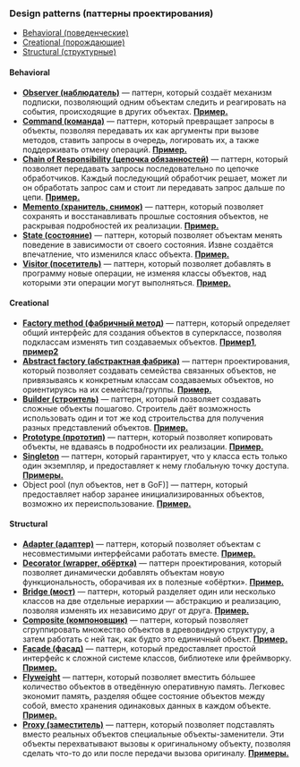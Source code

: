 ### Design patterns (паттерны проектирования)

- [Behavioral (поведенческие)](#Behavioral)
- [Creational (порождающие)](#Creational)
- [Structural (структурные)](#Structural)


#### Behavioral

- **[Observer (наблюдатель)](https://refactoring.guru/ru/design-patterns/observer)** — паттерн, который создаёт механизм подписки, позволяющий одним объектам следить и реагировать на события, происходящие в других объектах. **[Пример.](https://github.com/never-sleeps/java-lessons/tree/main/L12-design-patterns/src/main/java/ru/java/behavioral/observer)**
- **[Command (команда)](https://refactoring.guru/ru/design-patterns/command)** — паттерн, который превращает запросы в объекты, позволяя передавать их как аргументы при вызове методов, ставить запросы в очередь, логировать их, а также поддерживать отмену операций. **[Пример.](https://github.com/never-sleeps/java-lessons/tree/main/L12-design-patterns/src/main/java/ru/java/behavioral/command)**
- **[Chain of Responsibility (цепочка обязанностей)](https://refactoring.guru/ru/design-patterns/chain-of-responsibility)** — паттерн, который позволяет передавать запросы последовательно по цепочке обработчиков. Каждый последующий обработчик решает, может ли он обработать запрос сам и стоит ли передавать запрос дальше по цепи. **[Пример.](https://github.com/never-sleeps/java-lessons/tree/main/L12-design-patterns/src/main/java/ru/java/behavioral/chain)**
- **[Memento (хранитель, снимок)](https://refactoring.guru/ru/design-patterns/memento)** — паттерн, который позволяет сохранять и восстанавливать прошлые состояния объектов, не раскрывая подробностей их реализации. **[Пример.](https://github.com/never-sleeps/java-lessons/tree/main/L12-design-patterns/src/main/java/ru/java/behavioral/memento)**
- **[State (состояние)](https://refactoring.guru/ru/design-patterns/state)** — паттерн, который позволяет объектам менять поведение в зависимости от своего состояния. Извне создаётся впечатление, что изменился класс объекта. **[Пример.](https://github.com/never-sleeps/java-lessons/tree/main/L12-design-patterns/src/main/java/ru/java/behavioral/state)**
- **[Visitor (посетитель)](https://refactoring.guru/ru/design-patterns/visitor)** — паттерн, который позволяет добавлять в программу новые операции, не изменяя классы объектов, над которыми эти операции могут выполняться. **[Пример.](https://github.com/never-sleeps/java-lessons/tree/main/L12-design-patterns/src/main/java/ru/java/behavioral/visitor)**


#### Creational
- **[Factory method (фабричный метод)](https://refactoring.guru/ru/design-patterns/factory-method)** — паттерн, который определяет общий интерфейс для создания объектов в суперклассе, позволяя подклассам изменять тип создаваемых объектов. **[Пример1](https://github.com/never-sleeps/java-lessons/tree/main/L12-design-patterns/src/main/java/ru/java/creational/factorymethod1)**, **[пример2](https://github.com/never-sleeps/java-lessons/tree/main/L12-design-patterns/src/main/java/ru/java/creational/factorymethod2)**
- **[Abstract factory (абстрактная фабрика)](https://refactoring.guru/ru/design-patterns/abstract-factory)** — паттерн проектирования, который позволяет создавать семейства связанных объектов, не привязываясь к конкретным классам создаваемых объектов, но ориентируясь на их семейства/группы. **[Пример.](https://github.com/never-sleeps/java-lessons/tree/main/L12-design-patterns/src/main/java/ru/java/creational/abstractfactory)**
- **[Builder (строитель)](https://refactoring.guru/ru/design-patterns/builder)** — паттерн, который позволяет создавать сложные объекты пошагово. Строитель даёт возможность использовать один и тот же код строительства для получения разных представлений объектов. **[Пример.](https://github.com/never-sleeps/java-lessons/tree/main/L12-design-patterns/src/main/java/ru/java/creational/builder)**
- **[Prototype (прототип)](https://refactoring.guru/ru/design-patterns/prototype)** — паттерн, который позволяет копировать объекты, не вдаваясь в подробности их реализации. **[Пример.](https://github.com/never-sleeps/java-lessons/tree/main/L12-design-patterns/src/main/java/ru/java/creational/prototype)**
- **[Singleton](https://refactoring.guru/ru/design-patterns/singleton)** — паттерн, который гарантирует, что у класса есть только один экземпляр, и предоставляет к нему глобальную точку доступа. **[Примеры.](https://github.com/never-sleeps/java-lessons/tree/main/L12-design-patterns/src/main/java/ru/java/creational/singleton)**
- Object pool (пул объектов, нет в GoF)] — паттерн, который предоставляет набор заранее инициализированных объектов, возможно их переиспользование. **[Пример.](https://github.com/never-sleeps/java-lessons/tree/main/L12-design-patterns/src/main/java/ru/java/creational/objectpool)**

#### Structural
- **[Adapter (адаптер)](https://refactoring.guru/ru/design-patterns/adapter)** — паттерн, который позволяет объектам с несовместимыми интерфейсами работать вместе. **[Пример.](https://github.com/never-sleeps/java-lessons/tree/main/L12-design-patterns/src/main/java/ru/java/structural/adapter)**
- **[Decorator (wrapper, обёртка)](https://refactoring.guru/ru/design-patterns/decorator)** — паттерн проектирования, который позволяет динамически добавлять объектам новую функциональность, оборачивая их в полезные «обёртки». **[Пример.](https://github.com/never-sleeps/java-lessons/tree/main/L12-design-patterns/src/main/java/ru/java/structural/decorator)**
- **[Bridge (мост)](https://refactoring.guru/ru/design-patterns/bridge)** — паттерн, который разделяет один или несколько классов на две отдельные иерархии — абстракцию и реализацию, позволяя изменять их независимо друг от друга. **[Пример.](https://github.com/never-sleeps/java-lessons/tree/main/L12-design-patterns/src/main/java/ru/java/structural/bridge)**
- **[Composite (компоновщик)](https://refactoring.guru/ru/design-patterns/composite)** — паттерн, который позволяет сгруппировать множество объектов в древовидную структуру, а затем работать с ней так, как будто это единичный объект. **[Пример.](https://github.com/never-sleeps/java-lessons/tree/main/L12-design-patterns/src/main/java/ru/java/structural/composite)**
- **[Facade (фасад)](https://refactoring.guru/ru/design-patterns/facade)** — паттерн, который предоставляет простой интерфейс к сложной системе классов, библиотеке или фреймворку. **[Пример.](https://github.com/never-sleeps/java-lessons/tree/main/L12-design-patterns/src/main/java/ru/java/structural/facade)**
- **[Flyweight](https://refactoring.guru/ru/design-patterns/flyweight)** — паттерн, который позволяет вместить бóльшее количество объектов в отведённую оперативную память. Легковес экономит память, разделяя общее состояние объектов между собой, вместо хранения одинаковых данных в каждом объекте. **[Пример.](https://github.com/never-sleeps/java-lessons/tree/main/L12-design-patterns/src/main/java/ru/java/structural/flyweight)**
- **[Proxy (заместитель)](https://refactoring.guru/ru/design-patterns/proxy)** — паттерн, который позволяет подставлять вместо реальных объектов специальные объекты-заменители. Эти объекты перехватывают вызовы к оригинальному объекту, позволяя сделать что-то до или после передачи вызова оригиналу. **[Примеры.](https://github.com/never-sleeps/java-lessons/tree/main/L12-design-patterns/src/main/java/ru/java/structural/proxy)**
